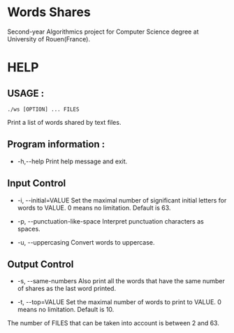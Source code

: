 # Words Shares

Second-year Algorithmics project for Computer Science degree at University of Rouen(France).

# HELP

## USAGE  : 
`./ws [OPTION] ... FILES`

Print a list of words shared by text files.

## Program information :

- -h,--help	Print help message and exit.

## Input Control

- -i, --initial=VALUE	Set the maximal number of significant initial letters for words to VALUE. 0 means no limitation. Default is 63.

- -p, --punctuation-like-space	Interpret punctuation characters as spaces.

- -u, --uppercasing	Convert words to uppercase.

## Output Control

- -s, --same-numbers	Also print all the words that have the same number of shares as the last word printed.

- -t, --top=VALUE	Set the maximal number of words to print to VALUE. 0 means no limitation. Default is 10.

The number of FILES that can be taken into account is between 2 and 63.
